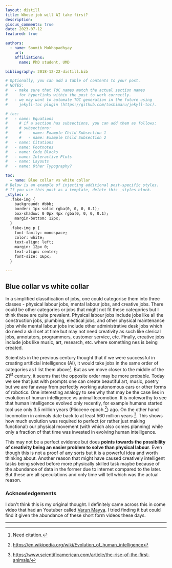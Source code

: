 ```yaml
---
layout: distill
title: Whose job will AI take first?
description: 
giscus_comments: true
date: 2023-07-12
featured: true

authors:
  - name: Soumik Mukhopadhyay
    url: 
    affiliations:
      name: PhD student, UMD

bibliography: 2018-12-22-distill.bib

# Optionally, you can add a table of contents to your post.
# NOTES:
#   - make sure that TOC names match the actual section names
#     for hyperlinks within the post to work correctly.
#   - we may want to automate TOC generation in the future using
#     jekyll-toc plugin (https://github.com/toshimaru/jekyll-toc).

# toc:
#   - name: Equations
#     # if a section has subsections, you can add them as follows:
#     # subsections:
#     #   - name: Example Child Subsection 1
#     #   - name: Example Child Subsection 2
#   - name: Citations
#   - name: Footnotes
#   - name: Code Blocks
#   - name: Interactive Plots
#   - name: Layouts
#   - name: Other Typography?

toc:
  - name: Blue collar vs white collar
# Below is an example of injecting additional post-specific styles.
# If you use this post as a template, delete this _styles block.
_styles: >
  .fake-img {
    background: #bbb;
    border: 1px solid rgba(0, 0, 0, 0.1);
    box-shadow: 0 0px 4px rgba(0, 0, 0, 0.1);
    margin-bottom: 12px;
  }
  .fake-img p {
    font-family: monospace;
    color: white;
    text-align: left;
    margin: 12px 0;
    text-align: center;
    font-size: 16px;
  }

---
```


## Blue collar vs white collar

In a simplified classification of jobs, one could categorise them into three classes - physical labour jobs, mental labour jobs, and creative jobs. There could be other categories or jobs that might not fit these categories but I think these are quite prevalent. Physical labour jobs include jobs like all the construction jobs, plumbing, electical jobs, and other physical maintenance jobs while mental labour jobs include other administrative desk jobs which do need a skill set at time but may not need creativity as such like clerical jobs, annotaters, programmers, customer service, etc. Finally, creative jobs include jobs like music, art, research, etc. where something nes is being created. 

Scientists in the previous century thought that if we were successful in creating artificial intelligence (AI), it would take jobs in the same order of categories as I list them above[^1]. But as we move closer to the middle of the 21<sup>st</sup> century, it seems that the opposite order may be more probable. Today we see that just with prompts one can create beautiful art, music, poetry but we are far away from perfectly working autonomous cars or other forms of robotics. One interesting analogy to see why that may be the case lies in evolution of human intelligence vs animal locomotion. It is noteworthy to see that human intelligence evolved only recently, for example humans started tool use only 3.5 million years (Pliocene epoch [^2]) ago. On the other hand locomotion in animals date back to at least 560 million years [^3]. This shows how much evolution was required to perfect (or rather just making functional) our physical movement (with which also comes planning) while only a fraction of that time was invested in evolving human intelligence. 

This may not be a perfect evidence but does **points towards the possibility of creativity being an easier problem to solve than physical labour**. Even though this is not a proof of any sorts but it is a powerful idea and worth thinking about. Another reason that might have caused creatively intelligent tasks being solved before more physically skilled task maybe because of the abundance of data in the former due to internet compared to the later. But these are all speculations and only time will tell which was the actual reason.


### Acknowledgements
I don't think this is my original thought. I definitely came across this in come video that had an Youtuber called [Varun Mayya](https://www.youtube.com/@VarunMayya). I tried finding it but could find it given the abundance of these short form videos these days. 


[^1]: Need citation.

[^2]: https://en.wikipedia.org/wiki/Evolution_of_human_intelligence

[^3]: https://www.scientificamerican.com/article/the-rise-of-the-first-animals/
---
